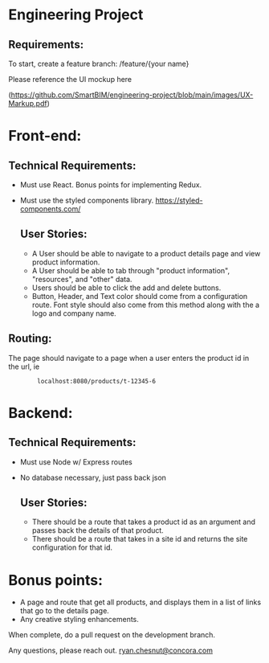# Engineering Project

## Requirements: 

To start, create a feature branch: /feature/{your name} 

Please reference the UI mockup here 

(https://github.com/SmartBIM/engineering-project/blob/main/images/UX-Markup.pdf)

# Front-end: 
## Technical Requirements: 
- Must use React. Bonus points for implementing Redux.
- Must use the styled components library. https://styled-components.com/


	## User Stories: 
	- A User should be able to navigate to a product details page and view product information.
	- A User should be able to tab through "product information", "resources", and "other" data. 
	- Users should be able to click the add and delete buttons.  
	- Button, Header, and Text color should come from a configuration route. Font style should also come from this method along with the a logo and company name. 

## Routing: 
The page should navigate to a page when a user enters the product id in the url, ie 
```
		localhost:8080/products/t-12345-6
```


# Backend: 
## Technical Requirements: 
- Must use Node w/ Express routes
- No database necessary, just pass back json 


	## User Stories: 
	- There should be a route that takes a product id as an argument and passes back the details of that product. 
	- There should be a route that takes in a site id and returns the site configuration for that id. 



# Bonus points: 
- A page and route that get all products, and displays them in a list of links that go to the details page. 
- Any creative styling enhancements.  


When complete, do a pull request on the development branch. 

Any questions, please reach out.
ryan.chesnut@concora.com

